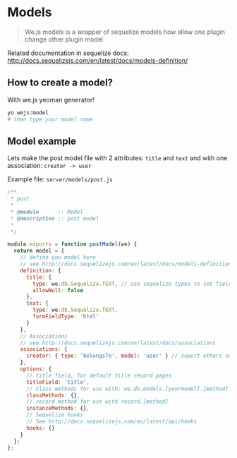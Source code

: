# Models

> We.js models is a wrapper of sequelize models how allow one plugin change other plugin model

Related documentation in sequelize docs: http://docs.sequelizejs.com/en/latest/docs/models-definition/ 

## How to create a model?
With we.js yeoman generator!

```sh
yo wejs:model
# then type your model name
```

## Model example

Lets make the post model file with 2 attributes: `title` and `text` and with one association: `creator -> user`

Example file: `server/models/post.js`

```js
/**
 * post
 *
 * @module      :: Model
 * @description :: post model
 *
 */

module.exports = function postModel(we) {
  return model = {
    // define you model here
    // see http://docs.sequelizejs.com/en/latest/docs/models-definition
    definition: {
      title: {
        type: we.db.Sequelize.TEXT, // use sequelize types to set field type
        allowNull: false
      },
      text: {
        type: we.db.Sequelize.TEXT,
        formFieldType: 'html'
      }
    },
    // Associations
    // see http://docs.sequelizejs.com/en/latest/docs/associations
    associations: {
      creator: { type: 'belongsTo', model: 'user' } // suport others sequelize association params
    },
    options: {
      // title field, for default title record pages
      titleField: 'title',
      // Class methods for use with: we.db.models.[yourmodel].[method]
      classMethods: {},
      // record method for use with record.[method]
      instanceMethods: {},
      // Sequelize hooks
      // See http://docs.sequelizejs.com/en/latest/api/hooks
      hooks: {}
    }
  };
};
```